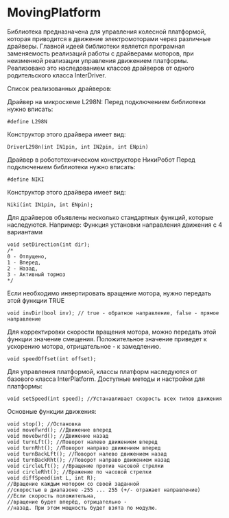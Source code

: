 # MovingPlatform

Библиотека предназначена для управления колесной платформой,
которая приводится в движение  электромоторами через различные драйверы.
Главной идеей библиотеки является програмная заменяемость реализаций
работы с драйверами моторов, при неизменной реализации управления 
движением платформы.
Реализовано это наследованием классов драйверов от одного родительского
класса InterDriver.

Список реализованных драйверов:

Драйвер на микросхеме L298N:
Перед подключением библиотеки нужно вписать:

	#define L298N
Конструктор этого драйвера имеет вид:

	DriverL298n(int IN1pin, int IN2pin, int ENpin)

Драйвер в робототехническом конструкторе НикиРобот
Перед подключением библиотеки нужно вписать:

	#define NIKI
Конструктор этого драйвера имеет вид:

	Niki(int IN1pin, int ENpin);

Для драйверов объявлены несколько стандартных функций, которые наследуются.
Например:
Функция установки направления движения с 4 вариантами

	void setDirection(int dir);  
	/*
	0 - Отпущено,
	1 - Вперед,
	2 - Назад,
	3 - Активный тормоз
	*/

Если необходимо инвертировать вращение мотора,
нужно передать этой функции TRUE

	void invDir(bool inv); // true - обратное направление, false - прямое направление
Для корректировки скорости вращения мотора, можно передать этой функции значение
смещения. Положительное значение приведет к ускорению мотора, 
отрицательное - к замедлению.

	void speedOffset(int offset);

Для управления платформой, классы платформ наследуются от базового класса InterPlatform.
Доступные методы и настройки для платформы:

	void setSpeed(int speed); //Устанавливает скорость всех типов движения

Основные функции движения:
		  
	void stop(); //Остановка
	void moveFwrd(); //Движение вперед
	void movebwrd(); //Движение назад
	void turnLft(); //Поворот налево движением вперед
	void turnRht(); //Поворот направо движением вперед
	void turnBackLft(); //Поворот налево движением назад
	void turnBackRht(); //Поворот направо движением назад
	void circleLft(); //Вращение против часовой стрелки
	void circleRht(); //Вражение по часовой стрелки
	void diffSpeed(int L, int R); 
	//Вращение каждым мотором со своей заданной
	//скоростью в диапазоне -255 ... 255 (+/- отражает направление)
	//Если скорость положительна,
	//вращение будет вперёд, отрицательно - 
	//назад. При этом мощность будет взята по модулю.

 
